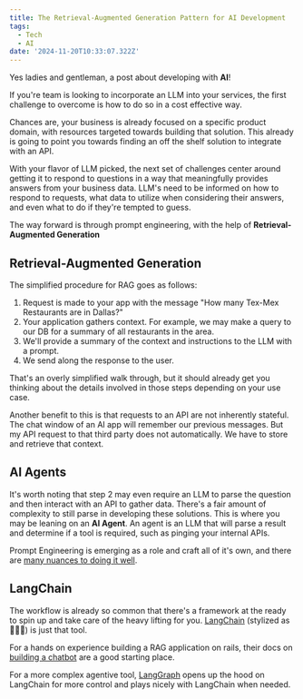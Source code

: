 ```yaml
---
title: The Retrieval-Augmented Generation Pattern for AI Development
tags:
  - Tech
  - AI
date: '2024-11-20T10:33:07.322Z'
---
```


Yes ladies and gentleman, a post about developing with **AI**! 

If you're team is looking to incorporate an LLM into your services, the first challenge to overcome is how to do so in a cost effective way.

Chances are, your business is already focused on a specific product domain, with resources targeted towards building that solution. This already is going to point you towards finding an off the shelf solution to integrate with an API.

With your flavor of LLM picked, the next set of challenges center around getting it to respond to questions in a way that meaningfully provides answers from your business data. LLM's need to be informed on how to respond to requests, what data to utilize when considering their answers, and even what to do if they're tempted to guess.

The way forward is through prompt engineering, with the help of **Retrieval-Augmented Generation**

## Retrieval-Augmented Generation

The simplified procedure for RAG goes as follows:

1. Request is made to your app with the message "How many Tex-Mex Restaurants are in Dallas?"
2. Your application gathers context. For example, we may make a query to our DB for a summary of all restaurants in the area.
3. We'll provide a summary of the context and instructions to the LLM with a prompt.
4. We send along the response to the user.

That's an overly simplified walk through, but it should already get you thinking about the details involved in those steps depending on your use case.

Another benefit to this is that requests to an API are not inherently stateful. The chat window of an AI app will remember our previous messages. But my API request to that third party does not automatically. We have to store and retrieve that context.

## AI Agents

It's worth noting that step 2 may even require an LLM to parse the question and then interact with an API to gather data. There's a fair amount of complexity to still parse in developing these solutions. This is where you may be leaning on an **AI Agent**. An agent is an LLM that will parse a result and determine if a tool is required, such as pinging your internal APIs.

Prompt Engineering is emerging as a role and craft all of it's own, and there are [many nuances to doing it well](https://medium.com/@springs_apps/prompt-engineering-examples-and-best-practices-82b1da724643).

## LangChain

The workflow is already so common that there's a framework at the ready to spin up and take care of the heavy lifting for you. [LangChain](https://www.langchain.com/langchain) (stylized as 🦜⛓️‍💥) is just that tool. 

For a hands on experience building a RAG application on rails, their docs on [building a chatbot](https://python.langchain.com/docs/tutorials/chatbot/) are a good starting place.

For a more complex agentive tool, [LangGraph](https://www.langchain.com/langgraph) opens up the hood on LangChain for more control and plays nicely with LangChain when needed.
